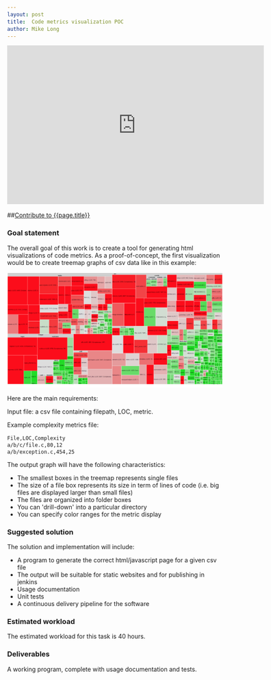 ```yaml
---
layout: post
title:  Code metrics visualization POC
author: Mike Long
---
```


<iframe width="600" height="371" seamless frameborder="0" scrolling="no" src="https://docs.google.com/spreadsheets/d/10iuA_SK6crvYU5TOoqMXxn3plLmuK_3K-bGuqs6kxX0/pubchart?oid=1598983965&amp;format=interactive"></iframe>

##[Contribute to {{page.title}}](/sow/)

### Goal statement

The overall goal of this work is to create a tool for generating html visualizations
of code metrics.  As a proof-of-concept, the first visualization would be to create treemap graphs of csv data like in this example:

![Code complexity metrics for git](/images/metrics.png)

Here are the main requirements:

Input file: a csv file containing filepath, LOC, metric.

Example complexity metrics file:

````
File,LOC,Complexity
a/b/c/file.c,80,12
a/b/exception.c,454,25
````
The output graph will have the following characteristics:

  * The smallest boxes in the treemap represents single files
  * The size of a file box represents its size in term of lines of code (i.e. big files are displayed larger than small files)
  * The files are organized into folder boxes
  * You can 'drill-down' into a particular directory
  * You can specify color ranges for the metric display

### Suggested solution

The solution and implementation will include:

  - A program to generate the correct html/javascript page for a given csv file
  - The output will be suitable for static websites and for publishing in jenkins
  - Usage documentation
  - Unit tests
  - A continuous delivery pipeline for the software

### Estimated workload

The estimated workload for this task is 40 hours.

### Deliverables

A working program, complete with usage documentation and tests.
